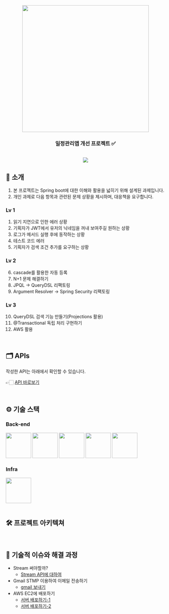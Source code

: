<div align="center">
<!-- logo -->
<img src="https://user-images.githubusercontent.com/80824750/208554611-f8277015-12e8-48d2-b2cc-d09d67f03c02.png" width="400"/>

### 일정관리앱 개선 프로젝트 ✅
<br/> <img src="https://img.shields.io/badge/프로젝트 기간-2022.12.10~2022.12.19-green?style=flat&logo=&logoColor=white" />
</div>


## 📝 소개

1. 본 프로젝트는 Spring boot에 대한 이해와 활용을 넓히기 위해 설계된 과제입니다.
2. 개인 과제로 다음 항목과 관련된 문제 상황을 제시하며, 대응책을 요구합니다.

### Lv 1
1. 읽기 지연으로 인한 에러 상황
2. 기획자가 JWT에서 유저의 닉네임을 꺼내 보여주길 원하는 상황
3. 로그가 메서드 실행 후에 동작하는 상황
4. 테스트 코드 에러
5. 기획자가 검색 조건 추가를 요구하는 상황

### Lv 2
6. cascade를 활용한 자동 등록
7. N+1 문제 해결하기
8. JPQL -> QueryDSL 리팩토링
9. Argument Resolver -> Spring Security 리팩토링

### Lv 3
10. QueryDSL 검색 기능 만들기(Projections 활용)
11. @Transactional 독립 처리 구현하기
12. AWS 활용

<br />

## 🗂️ APIs
작성한 API는 아래에서 확인할 수 있습니다.

👉🏻 [API 바로보기](/backend/APIs.md)

<br />

## ⚙ 기술 스택
### Back-end
<div>
<img src="https://github.com/yewon-Noh/readme-template/blob/main/skills/Java.png?raw=true" width="80">
<img src="https://github.com/yewon-Noh/readme-template/blob/main/skills/SpringBoot.png?raw=true" width="80">
<img src="https://github.com/yewon-Noh/readme-template/blob/main/skills/SpringSecurity.png?raw=true" width="80">
<img src="https://github.com/yewon-Noh/readme-template/blob/main/skills/SpringDataJPA.png?raw=true" width="80">
<img src="https://github.com/yewon-Noh/readme-template/blob/main/skills/Mysql.png?raw=true" width="80">
</div>

### Infra
<div>
<img src="https://github.com/yewon-Noh/readme-template/blob/main/skills/AWSEC2.png?raw=true" width="80">
</div>

<br />

## 🛠️ 프로젝트 아키텍쳐

<br />

## 🤔 기술적 이슈와 해결 과정
- Stream 써야할까?
    - [Stream API에 대하여](https://velog.io/@yewo2nn16/Java-Stream-API)
- Gmail STMP 이용하여 이메일 전송하기
    - [gmail 보내기](https://velog.io/@yewo2nn16/Email-이메일-전송하기with-첨부파일)
- AWS EC2에 배포하기
    - [서버 배포하기-1](https://velog.io/@yewo2nn16/SpringBoot-서버-배포)
    - [서버 배포하기-2](https://velog.io/@yewo2nn16/SpringBoot-서버-배포-인텔리제이에서-jar-파일-빌드해서-배포하기)

<br />

